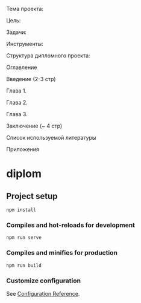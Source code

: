 Тема проекта: 

Цель: 

Задачи:


Инструменты: 

Структура дипломного проекта:

Оглавление

Введение (2-3 стр)

Глава 1. 

Глава 2.

Глава 3. 

Заключение (~ 4 стр)

Список используемой литературы

Приложения




# diplom

## Project setup
```
npm install
```

### Compiles and hot-reloads for development
```
npm run serve
```

### Compiles and minifies for production
```
npm run build
```

### Customize configuration
See [Configuration Reference](https://cli.vuejs.org/config/).
